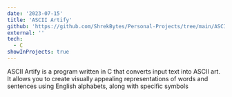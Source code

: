 ```yaml
---
date: '2023-07-15'
title: 'ASCII Artify'
github: 'https://github.com/ShrekBytes/Personal-Projects/tree/main/ASCII-Artify'
external: ''
tech:
  - C
showInProjects: true
---
```


ASCII Artify is a program written in C that converts input text into ASCII art. It allows you to create visually appealing representations of words and sentences using English alphabets, along with specific symbols
